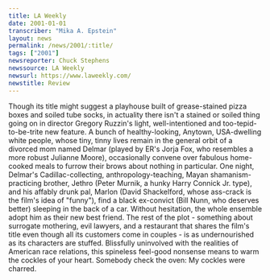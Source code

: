 ```yaml
---
title: LA Weekly
date: 2001-01-01
transcriber: "Mika A. Epstein"
layout: news
permalink: /news/2001/:title/
tags: ["2001"]
newsreporter: Chuck Stephens
newssource: LA Weekly
newsurl: https://www.laweekly.com/
newstitle: Review
---
```

Though its title might suggest a playhouse built of grease-stained pizza boxes and soiled tube socks, in actuality there isn't a stained or soiled thing going on in director Gregory Ruzzin's light, well-intentioned and too-tepid-to-be-trite new feature. A bunch of healthy-looking, Anytown, USA-dwelling white people, whose tiny, tinny lives remain in the general orbit of a divorced mom named Delmar (played by ER's Jorja Fox, who resembles a more robust Julianne Moore), occasionally convene over fabulous home-cooked meals to furrow their brows about nothing in particular. One night, Delmar's Cadillac-collecting, anthropology-teaching, Mayan shamanism-practicing brother, Jethro (Peter Murnik, a hunky Harry Connick Jr. type), and his affably drunk pal, Marlon (David Shackelford, whose ass-crack is the film's idea of "funny"), find a black ex-convict (Bill Nunn, who deserves better) sleeping in the back of a car. Without hesitation, the whole ensemble adopt him as their new best friend. The rest of the plot - something about surrogate mothering, evil lawyers, and a restaurant that shares the film's title even though all its customers come in couples - is as undernourished as its characters are stuffed. Blissfully uninvolved with the realities of American race relations, this spineless feel-good nonsense means to warm the cockles of your heart. Somebody check the oven: My cockles were charred.

